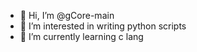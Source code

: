 - 👋 Hi, I’m @gCore-main
- 👀 I’m interested in writing python scripts
- 🌱 I’m currently learning c lang

<!---
gCore-main/gCore-main is a ✨ special ✨ repository because its `README.md` (this file) appears on your GitHub profile.
You can click the Preview link to take a look at your changes.
--->
